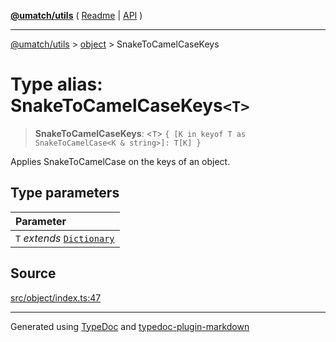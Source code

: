 [**@umatch/utils**](../../README.md) ( [Readme](../../README.md) \| [API](../../API.md) )

---

[@umatch/utils](../../API.md) > [object](../README.md) > SnakeToCamelCaseKeys

# Type alias: SnakeToCamelCaseKeys`<T>`

> **SnakeToCamelCaseKeys**: \<`T`\> `{ [K in keyof T as SnakeToCamelCase<K & string>]: T[K] }`

Applies SnakeToCamelCase on the keys of an object.

## Type parameters

| Parameter                                                                       |
| :------------------------------------------------------------------------------ |
| `T` _extends_ [`Dictionary`](../../index/type-aliases/type-alias.Dictionary.md) |

## Source

[src/object/index.ts:47](https://github.com/umatch-oficial/utils/blob/51f6213/src/object/index.ts#L47)

---

Generated using [TypeDoc](https://typedoc.org/) and [typedoc-plugin-markdown](https://www.npmjs.com/package/typedoc-plugin-markdown)
